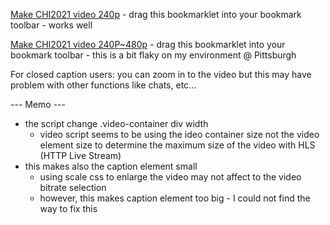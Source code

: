 <a href="javascript:(function(){$('.video-container').css('width','320px');return;})()">Make CHI2021 video 240p</a> - drag this bookmarklet into your bookmark toolbar - works well

<a href="javascript:(function(){$('.video-container').css('width','640px');return;})()">Make CHI2021 video 240P~480p</a> - drag this bookmarklet into your bookmark toolbar - this is a bit flaky on my environment @ Pittsburgh

For closed caption users: you can zoom in to the video but this may have problem with other functions like chats, etc...


--- Memo ---
- the script change .video-container div width
  - video script seems to be using the ideo container size not the video element size to determine the maximum size of the video with HLS (HTTP Live Stream)
- this makes also the caption element small
  - using scale css to enlarge the video may not affect to the video bitrate selection
  - however, this makes caption element too big - I could not find the way to fix this
